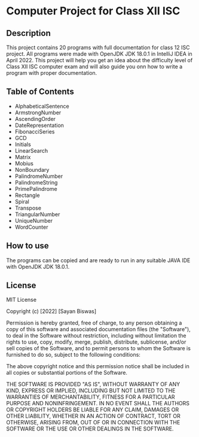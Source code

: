 # Computer Project for Class XII ISC
## Description
This project contains 20 programs with full documentation for class 12 ISC project.
All programs were made with OpenJDK JDK 18.0.1 in IntelliJ IDEA in April 2022.
This project will help you get an idea about the difficulty level of Class XII ISC computer exam 
and will also guide you onn how to write a program with proper documentation.
## Table of Contents
* AlphabeticalSentence
* ArmstrongNumber
* AscendingOrder
* DateRepresentation
* FibonacciSeries
* GCD
* Initials
* LinearSearch
* Matrix
* Mobius
* NonBoundary
* PalindromeNumber
* PalindromeString
* PrimePalindrome
* Rectangle
* Spiral
* Transpose
* TriangularNumber
* UniqueNumber
* WordCounter
## How to use
The programs can be copied and are ready to run in any suitable JAVA IDE with OpenJDK JDK 18.0.1.
## License
MIT License

Copyright (c) [2022] [Sayan Biswas]

Permission is hereby granted, free of charge, to any person obtaining a copy
of this software and associated documentation files (the "Software"), to deal
in the Software without restriction, including without limitation the rights
to use, copy, modify, merge, publish, distribute, sublicense, and/or sell
copies of the Software, and to permit persons to whom the Software is
furnished to do so, subject to the following conditions:

The above copyright notice and this permission notice shall be included in all
copies or substantial portions of the Software.

THE SOFTWARE IS PROVIDED "AS IS", WITHOUT WARRANTY OF ANY KIND, EXPRESS OR
IMPLIED, INCLUDING BUT NOT LIMITED TO THE WARRANTIES OF MERCHANTABILITY,
FITNESS FOR A PARTICULAR PURPOSE AND NONINFRINGEMENT. IN NO EVENT SHALL THE
AUTHORS OR COPYRIGHT HOLDERS BE LIABLE FOR ANY CLAIM, DAMAGES OR OTHER
LIABILITY, WHETHER IN AN ACTION OF CONTRACT, TORT OR OTHERWISE, ARISING FROM,
OUT OF OR IN CONNECTION WITH THE SOFTWARE OR THE USE OR OTHER DEALINGS IN THE
SOFTWARE.


